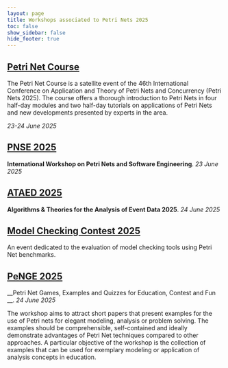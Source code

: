 ```yaml
---
layout: page
title: Workshops associated to Petri Nets 2025
toc: false
show_sidebar: false
hide_footer: true
---
```


##  [Petri Net Course](https://www.fernuni-hagen.de/pnc/pnc2025/)

The Petri Net Course is a satellite event of the 46th International Conference on Application and Theory of Petri Nets and Concurrency (Petri Nets 2025). The course offers a thorough introduction to Petri Nets in four half-day modules and two half-day tutorials on applications of Petri Nets and new developments presented by experts in the area.

*23-24 June 2025*


##  [PNSE 2025](https://www.informatik.uni-hamburg.de/TGI/events/pnse/pnse25/)

__International Workshop on Petri Nets and Software Engineering__.
*23 June 2025*

## [ATAED 2025](https://www.fernuni-hagen.de/ataed/ataed2025/)

__Algorithms &amp; Theories for the Analysis of Event Data 2025__.
*24 June 2025*

## [Model Checking Contest 2025](https://mcc.lip6.fr/)

An event dedicated to the evaluation of model checking tools using Petri Net benchmarks.

## [PeNGE 2025](https://www.fernuni-hagen.de/penge/penge2025/)

__Petri Net Games, Examples and Quizzes for Education, Contest and Fun __.
*24 June 2025*

The workshop aims to attract short papers that present examples for the use of
Petri nets for elegant modeling, analysis or problem solving. The examples
should be comprehensible, self-contained and ideally demonstrate advantages of
Petri Net techniques compared to other approaches. A particular objective of
the workshop is the collection of examples that can be used for exemplary
modeling or application of analysis concepts in education.
